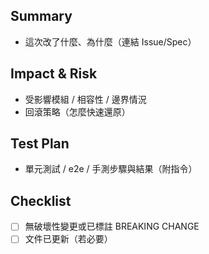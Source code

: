 ## Summary
- 這次改了什麼、為什麼（連結 Issue/Spec）

## Impact & Risk
- 受影響模組 / 相容性 / 邊界情況
- 回滾策略（怎麼快速還原）

## Test Plan
- 單元測試 / e2e / 手測步驟與結果（附指令）

## Checklist
- [ ] 無破壞性變更或已標註 BREAKING CHANGE
- [ ] 文件已更新（若必要）
